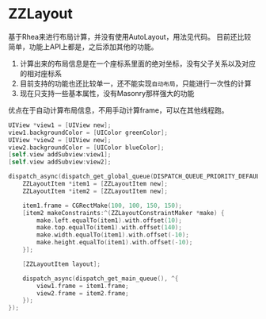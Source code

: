 # ZZLayout

基于Rhea来进行布局计算，并没有使用AutoLayout，用法见代码。
目前还比较简单，功能上API上都是，之后添加其他的功能。

1. 计算出来的布局信息是在一个座标系里面的绝对坐标，没有父子关系以及对应的相对座标系
2. 目前支持的功能也还比较单一，还不能实现`自动布局`，只能进行一次性的计算
3. 现在只支持一些基本属性，没有Masonry那样强大的功能

优点在于自动计算布局信息，不用手动计算frame，可以在其他线程跑。

``` Objective-C
UIView *view1 = [UIView new];
view1.backgroundColor = [UIColor greenColor];
UIView *view2 = [UIView new];
view2.backgroundColor = [UIColor blueColor];
[self.view addSubview:view1];
[self.view addSubview:view2];

dispatch_async(dispatch_get_global_queue(DISPATCH_QUEUE_PRIORITY_DEFAULT, 0), ^{
    ZZLayoutItem *item1 = [ZZLayoutItem new];
    ZZLayoutItem *item2 = [ZZLayoutItem new];

    item1.frame = CGRectMake(100, 100, 150, 150);
    [item2 makeConstraints:^(ZZLayoutConstraintMaker *make) {
        make.left.equalTo(item1).with.offset(10);
        make.top.equalTo(item1).with.offset(140);
        make.width.equalTo(item1).with.offset(-10);
        make.height.equalTo(item1).with.offset(-10);
    }];

    [ZZLayoutItem layout];

    dispatch_async(dispatch_get_main_queue(), ^{
        view1.frame = item1.frame;
        view2.frame = item2.frame;
    });
});
```
